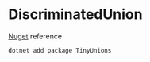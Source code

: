 # DiscriminatedUnion
 
[Nuget](https://www.nuget.org/packages/TinyUnions) reference
```
dotnet add package TinyUnions
```
